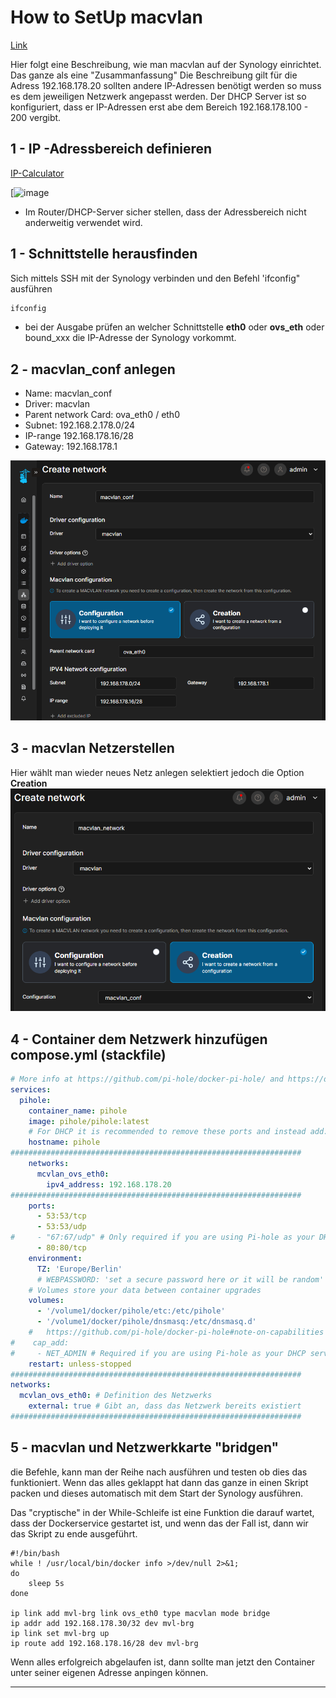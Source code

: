 # How to SetUp macvlan

[Link](https://github.com/JoeFri2k/Synology/blob/2a99353dbf4f59c8fc1657b3068ea3390ab20bd2/macvlan/macvlan-config.md)

Hier folgt eine Beschreibung, wie man macvlan auf der Synology einrichtet. Das ganze als eine "Zusammanfassung" Die Beschreibung gilt für die Adress 192.168.178.20 sollten andere IP-Adressen benötigt werden so muss es dem jeweiligen Netzwerk angepasst werden.
Der DHCP Server ist so konfiguriert, dass er IP-Adressen erst abe dem Bereich 192.168.178.100 - 200 vergibt.

## 1 - IP -Adressbereich definieren

[IP-Calculator](https://jodies.de/ipcalc?host=192.168.178.16&mask1=28&mask2=)

[![image](https://github.com/user-attachments/assets/04a68ff9-8037-49ba-8b6b-83df5a5a8094)


- Im Router/DHCP-Server sicher stellen, dass der Adressbereich nicht anderweitig verwendet wird. 
## 1 - Schnittstelle herausfinden

Sich mittels SSH mit der Synology verbinden und den Befehl 'ifconfig" ausführen
```bash
ifconfig
```
- bei der Ausgabe prüfen an  welcher Schnittstelle **eth0** oder **ovs_eth** oder bound_xxx die IP-Adresse der Synology vorkommt.
## 2 - macvlan_conf anlegen

- Name: macvlan_conf
- Driver: macvlan
- Parent network Card: ova_eth0 / eth0
- Subnet: 192.168.2.178.0/24
- IP-range 192.168.178.16/28
- Gateway: 192.168.178.1

![image](https://github.com/JoeFri2k/Synology/blob/f6d8e8a6ed0899e9b4fcf0c9f9e0af251090e483/macvlan/img/macvlan_conf.png)

## 3 - macvlan Netzerstellen

Hier wählt man wieder neues Netz anlegen selektiert jedoch die Option **Creation**
![image](https://github.com/JoeFri2k/Synology/blob/f6d8e8a6ed0899e9b4fcf0c9f9e0af251090e483/macvlan/img/macvlan_network.png)

## 4 -  Container dem Netzwerk hinzufügen compose.yml (stackfile)

```yaml
# More info at https://github.com/pi-hole/docker-pi-hole/ and https://docs.pi-hole.net/
services:
  pihole:
    container_name: pihole
    image: pihole/pihole:latest
    # For DHCP it is recommended to remove these ports and instead add: network_mode: "host"
    hostname: pihole
#################################################################
    networks:
      mcvlan_ovs_eth0:
        ipv4_address: 192.168.178.20
#################################################################
    ports:
      - 53:53/tcp
      - 53:53/udp
#     - "67:67/udp" # Only required if you are using Pi-hole as your DHCP server
      - 80:80/tcp
    environment:
      TZ: 'Europe/Berlin'
      # WEBPASSWORD: 'set a secure password here or it will be random'
    # Volumes store your data between container upgrades
    volumes:
      - '/volume1/docker/pihole/etc:/etc/pihole'
      - '/volume1/docker/pihole/dnsmasq:/etc/dnsmasq.d'
    #   https://github.com/pi-hole/docker-pi-hole#note-on-capabilities
#    cap_add:
#     - NET_ADMIN # Required if you are using Pi-hole as your DHCP server, else not needed
    restart: unless-stopped
#################################################################
networks:
  mcvlan_ovs_eth0: # Definition des Netzwerks
    external: true # Gibt an, dass das Netzwerk bereits existiert
#################################################################
```




## 5 - macvlan und Netzwerkkarte "bridgen"

die Befehle, kann man der Reihe nach ausführen und testen ob dies das funktioniert. Wenn das alles geklappt hat dann das ganze in einen Skript packen und dieses automatisch mit dem Start der Synology ausführen. 

Das "cryptische" in der While-Schleife ist eine Funktion die darauf wartet, dass der Dockerservice gestartet ist, und wenn das der Fall ist, dann wir das Skript zu ende ausgeführt.

```shell
#!/bin/bash
while ! /usr/local/bin/docker info >/dev/null 2>&1;
do
	sleep 5s
done

ip link add mvl-brg link ovs_eth0 type macvlan mode bridge
ip addr add 192.168.178.30/32 dev mvl-brg
ip link set mvl-brg up
ip route add 192.168.178.16/28 dev mvl-brg
```
Wenn alles erfolgreich abgelaufen ist, dann sollte man jetzt den Container unter seiner eigenen Adresse anpingen können. 





----








